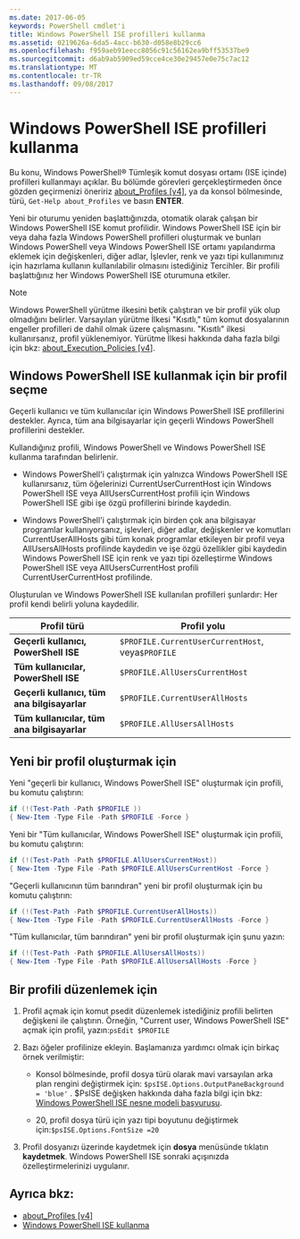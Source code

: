 ```yaml
---
ms.date: 2017-06-05
keywords: PowerShell cmdlet'i
title: Windows PowerShell ISE profilleri kullanma
ms.assetid: 0219626a-6da5-4acc-b630-d058e8b29cc6
ms.openlocfilehash: f959aeb91eecc8056c91c56162ea9bff53537be9
ms.sourcegitcommit: d6ab9ab5909ed59cce4ce30e29457e0e75c7ac12
ms.translationtype: MT
ms.contentlocale: tr-TR
ms.lasthandoff: 09/08/2017
---
```

# <a name="how-to-use-profiles-in-windows-powershell-ise"></a>Windows PowerShell ISE profilleri kullanma
Bu konu, Windows PowerShell® Tümleşik komut dosyası ortamı (ISE içinde) profilleri kullanmayı açıklar. Bu bölümde görevleri gerçekleştirmeden önce gözden geçirmenizi öneririz [about_Profiles [v4]](https://technet.microsoft.com/library/e1d9e30a-70cc-4f36-949f-fc7cd96b4054(v=wps.630)), ya da konsol bölmesinde, türü, `Get-Help about_Profiles` ve basın **ENTER**.

Yeni bir oturumu yeniden başlattığınızda, otomatik olarak çalışan bir Windows PowerShell ISE komut profilidir.  Windows PowerShell ISE için bir veya daha fazla Windows PowerShell profilleri oluşturmak ve bunları Windows PowerShell veya Windows PowerShell ISE ortamı yapılandırma eklemek için değişkenleri, diğer adlar, İşlevler, renk ve yazı tipi kullanımınız için hazırlama kullanın kullanılabilir olmasını istediğiniz Tercihler. Bir profili başlattığınız her Windows PowerShell ISE oturumuna etkiler.

> [!NOTE]
> Windows PowerShell yürütme ilkesini betik çalıştıran ve bir profil yük olup olmadığını belirler. Varsayılan yürütme İlkesi "Kısıtlı," tüm komut dosyalarının engeller profilleri de dahil olmak üzere çalışmasını. "Kısıtlı" ilkesi kullanırsanız, profil yüklenemiyor. Yürütme İlkesi hakkında daha fazla bilgi için bkz: [about_Execution_Policies [v4]](https://technet.microsoft.com/library/347708dc-1515-4d74-978b-8334603472e6(v=wps.630)).

## <a name="selecting-a-profile-to-use-in-the-windows-powershell-ise"></a>Windows PowerShell ISE kullanmak için bir profil seçme
Geçerli kullanıcı ve tüm kullanıcılar için Windows PowerShell ISE profillerini destekler. Ayrıca, tüm ana bilgisayarlar için geçerli Windows PowerShell profillerini destekler.

Kullandığınız profili, Windows PowerShell ve Windows PowerShell ISE kullanma tarafından belirlenir.

- Windows PowerShell'i çalıştırmak için yalnızca Windows PowerShell ISE kullanırsanız, tüm öğelerinizi CurrentUserCurrentHost için Windows PowerShell ISE veya AllUsersCurrentHost profili için Windows PowerShell ISE gibi işe özgü profillerini birinde kaydedin.

- Windows PowerShell'i çalıştırmak için birden çok ana bilgisayar programlar kullanıyorsanız, işlevleri, diğer adlar, değişkenler ve komutları CurrentUserAllHosts gibi tüm konak programlar etkileyen bir profil veya AllUsersAllHosts profilinde kaydedin ve işe özgü özellikler gibi kaydedin Windows PowerShell ISE için renk ve yazı tipi özelleştirme Windows PowerShell ISE veya AllUsersCurrentHost profili CurrentUserCurrentHost profilinde.

Oluşturulan ve Windows PowerShell ISE kullanılan profilleri şunlardır: Her profil kendi belirli yoluna kaydedilir.

| Profil türü | Profil yolu |
| --- | --- |
| **Geçerli kullanıcı, PowerShell ISE**| `$PROFILE.CurrentUserCurrentHost`, veya`$PROFILE` |
| **Tüm kullanıcılar, PowerShell ISE**| `$PROFILE.AllUsersCurrentHost` |
| **Geçerli kullanıcı, tüm ana bilgisayarlar**| `$PROFILE.CurrentUserAllHosts` |
| **Tüm kullanıcılar, tüm ana bilgisayarlar** | `$PROFILE.AllUsersAllHosts` |

## <a name="to-create-a-new-profile"></a>Yeni bir profil oluşturmak için
Yeni "geçerli bir kullanıcı, Windows PowerShell ISE" oluşturmak için profili, bu komutu çalıştırın:

```powershell
if (!(Test-Path -Path $PROFILE )) 
{ New-Item -Type File -Path $PROFILE -Force }
```

Yeni bir "Tüm kullanıcılar, Windows PowerShell ISE" oluşturmak için profili, bu komutu çalıştırın:

```powershell
if (!(Test-Path -Path $PROFILE.AllUsersCurrentHost)) 
{ New-Item -Type File -Path $PROFILE.AllUsersCurrentHost -Force }
```

"Geçerli kullanıcının tüm barındıran" yeni bir profil oluşturmak için bu komutu çalıştırın:

```powershell
if (!(Test-Path -Path $PROFILE.CurrentUserAllHosts)) 
{ New-Item -Type File -Path $PROFILE.CurrentUserAllHosts -Force }
```

"Tüm kullanıcılar, tüm barındıran" yeni bir profil oluşturmak için şunu yazın:

```powershell
if (!(Test-Path -Path $PROFILE.AllUsersAllHosts)) 
{ New-Item -Type File -Path $PROFILE.AllUsersAllHosts -Force }
```

## <a name="to-edit-a-profile"></a>Bir profili düzenlemek için

1. Profil açmak için komut psedit düzenlemek istediğiniz profili belirten değişkeni ile çalıştırın. Örneğin, "Current user, Windows PowerShell ISE" açmak için profil, yazın:`psEdit $PROFILE`

2. Bazı öğeler profilinize ekleyin. Başlamanıza yardımcı olmak için birkaç örnek verilmiştir:

    -   Konsol bölmesinde, profil dosya türü olarak mavi varsayılan arka plan rengini değiştirmek için: `$psISE.Options.OutputPaneBackground = 'blue'` . $PsISE değişken hakkında daha fazla bilgi için bkz: [Windows PowerShell ISE nesne modeli başvurusu](The-ISE-Object-Model-Hierarchy.md).

    -   20, profil dosya türü için yazı tipi boyutunu değiştirmek için:`$psISE.Options.FontSize =20`

3. Profil dosyanızı üzerinde kaydetmek için **dosya** menüsünde tıklatın **kaydetmek**. Windows PowerShell ISE sonraki açışınızda özelleştirmelerinizi uygulanır.

## <a name="see-also"></a>Ayrıca bkz:
- [about_Profiles [v4]](https://technet.microsoft.com/library/e1d9e30a-70cc-4f36-949f-fc7cd96b4054(v=wps.630))
- [Windows PowerShell ISE kullanma](Using-the-Windows-PowerShell-ISE.md)

